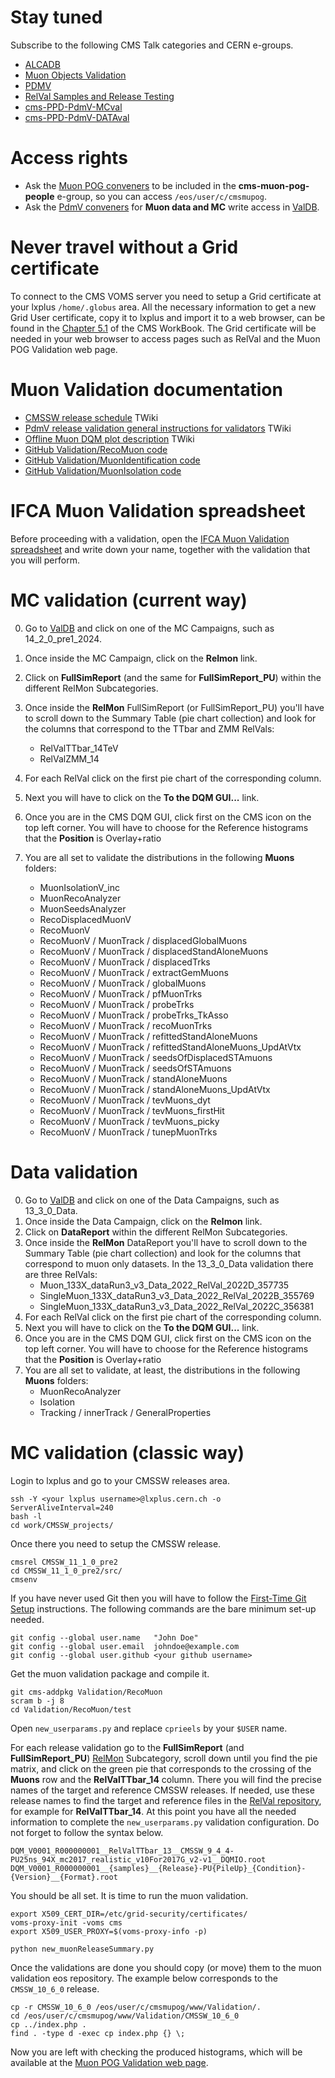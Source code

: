 # Stay tuned

Subscribe to the following CMS Talk categories and CERN e-groups.

* [ALCADB](https://cms-talk.web.cern.ch/c/ppd/alca/108)
* [Muon Objects Validation](https://cms-talk.web.cern.ch/c/muons/muon-object-validation/175)
* [PDMV](https://cms-talk.web.cern.ch/c/ppd/pdmv/107)
* [RelVal Samples and Release Testing](https://cms-talk.web.cern.ch/c/ppd/pdmv/relval/111)
* [cms-PPD-PdmV-MCval](https://e-groups.cern.ch/e-groups/Egroup.do?egroupName=cms-PPD-PdmV-MCval)
* [cms-PPD-PdmV-DATAval](https://e-groups.cern.ch/e-groups/Egroup.do?egroupName=cms-PPD-PdmV-DATAval)


# Access rights

* Ask the [Muon POG conveners](cms-muon-pog@cern.ch) to be included in the **cms-muon-pog-people** e-group, so you can access `/eos/user/c/cmsmupog`.
* Ask the [PdmV conveners](cms-PPD-conveners-PdmV@cern.ch) for **Muon data and MC** write access in [ValDB](https://cms-pdmv.cern.ch/valdb/).


# Never travel without a Grid certificate

To connect to the CMS VOMS server you need to setup a Grid certificate at your lxplus `/home/.globus` area. All the necessary information to get a new Grid User certificate, copy it to lxplus and import it to a web browser, can be found in the [Chapter 5.1](https://twiki.cern.ch/twiki/bin/view/CMSPublic/WorkBookStartingGrid) of the CMS WorkBook. The Grid certificate will be needed in your web browser to access pages such as RelVal and the Muon POG Validation web page.


# Muon Validation documentation

* [CMSSW release schedule](https://twiki.cern.ch/twiki/bin/view/CMS/ReleaseSchedule) TWiki
* [PdmV release validation general instructions for validators](https://twiki.cern.ch/twiki/bin/viewauth/CMS/PdmVRelValValidatorInstruction) TWiki
* [Offline Muon DQM plot description](https://twiki.cern.ch/twiki/bin/view/CMS/MuonsDQMPlots) TWiki
* [GitHub Validation/RecoMuon code](https://github.com/cms-sw/cmssw/tree/master/Validation/RecoMuon)
* [GitHub Validation/MuonIdentification code](https://github.com/cms-sw/cmssw/tree/master/Validation/MuonIdentification) 
* [GitHub Validation/MuonIsolation code](https://github.com/cms-sw/cmssw/tree/master/Validation/MuonIsolation)


# IFCA Muon Validation spreadsheet

Before proceeding with a validation, open the [IFCA Muon Validation spreadsheet](https://docs.google.com/spreadsheets/d/1JrD1fEHujlLBdoDZtHuaWeM2SX5UTlgUMU9hTUxBjeY/edit#gid=829147341) and write down your name, together with the validation that you will perform.


# MC validation (current way)

0. Go to [ValDB](https://cms-pdmv.cern.ch/valdb/) and click on one of the MC Campaigns, such as 14_2_0_pre1_2024.
1. Once inside the MC Campaign, click on the **Relmon** link.
2. Click on **FullSimReport** (and the same for **FullSimReport_PU**) within the different RelMon Subcategories.
3. Once inside the **RelMon** FullSimReport (or FullSimReport_PU) you'll have to scroll down to the Summary Table (pie chart collection) and look for the columns that correspond to the TTbar and ZMM RelVals:
   * RelValTTbar_14TeV
   * RelValZMM_14
4. For each RelVal click on the first pie chart of the corresponding column.
5. Next you will have to click on the **To the DQM GUI...** link.
6. Once you are in the CMS DQM GUI, click first on the CMS icon on the top left corner. You will have to choose for the Reference histograms that the **Position** is Overlay+ratio
7. You are all set to validate the distributions in the following **Muons** folders:

   * MuonIsolationV_inc
   * MuonRecoAnalyzer
   * MuonSeedsAnalyzer
   * RecoDisplacedMuonV
   * RecoMuonV
   * RecoMuonV / MuonTrack / displacedGlobalMuons
   * RecoMuonV / MuonTrack / displacedStandAloneMuons
   * RecoMuonV / MuonTrack / displacedTrks
   * RecoMuonV / MuonTrack / extractGemMuons
   * RecoMuonV / MuonTrack / globalMuons
   * RecoMuonV / MuonTrack / pfMuonTrks
   * RecoMuonV / MuonTrack / probeTrks
   * RecoMuonV / MuonTrack / probeTrks_TkAsso
   * RecoMuonV / MuonTrack / recoMuonTrks
   * RecoMuonV / MuonTrack / refittedStandAloneMuons
   * RecoMuonV / MuonTrack / refittedStandAloneMuons_UpdAtVtx
   * RecoMuonV / MuonTrack / seedsOfDisplacedSTAmuons
   * RecoMuonV / MuonTrack / seedsOfSTAmuons
   * RecoMuonV / MuonTrack / standAloneMuons
   * RecoMuonV / MuonTrack / standAloneMuons_UpdAtVtx
   * RecoMuonV / MuonTrack / tevMuons_dyt
   * RecoMuonV / MuonTrack / tevMuons_firstHit
   * RecoMuonV / MuonTrack / tevMuons_picky
   * RecoMuonV / MuonTrack / tunepMuonTrks


# Data validation

0. Go to [ValDB](https://cms-pdmv.cern.ch/valdb/) and click on one of the Data Campaigns, such as 13_3_0_Data.
1. Once inside the Data Campaign, click on the **Relmon** link.
2. Click on **DataReport** within the different RelMon Subcategories.
3. Once inside the **RelMon** DataReport you'll have to scroll down to the Summary Table (pie chart collection) and look for the columns that correspond to muon only datasets. In the 13_3_0_Data validation there are three RelVals:
   * Muon_133X_dataRun3_v3_Data_2022_RelVal_2022D_357735
   * SingleMuon_133X_dataRun3_v3_Data_2022_RelVal_2022B_355769
   * SingleMuon_133X_dataRun3_v3_Data_2022_RelVal_2022C_356381
4. For each RelVal click on the first pie chart of the corresponding column.
5. Next you will have to click on the **To the DQM GUI...** link.
6. Once you are in the CMS DQM GUI, click first on the CMS icon on the top left corner. You will have to choose for the Reference histograms that the **Position** is Overlay+ratio
7. You are all set to validate, at least, the distributions in the following **Muons** folders:
   * MuonRecoAnalyzer
   * Isolation
   * Tracking / innerTrack / GeneralProperties


# MC validation (classic way)

Login to lxplus and go to your CMSSW releases area.

    ssh -Y <your lxplus username>@lxplus.cern.ch -o ServerAliveInterval=240
    bash -l
    cd work/CMSSW_projects/

Once there you need to setup the CMSSW release.

    cmsrel CMSSW_11_1_0_pre2
    cd CMSSW_11_1_0_pre2/src/
    cmsenv

If you have never used Git then you will have to follow the [First-Time Git Setup](https://git-scm.com/book/en/v2/Getting-Started-First-Time-Git-Setup) instructions. The following commands are the bare minimum set-up needed.

    git config --global user.name   "John Doe"
    git config --global user.email  johndoe@example.com
    git config --global user.github <your github username>

Get the muon validation package and compile it. 

    git cms-addpkg Validation/RecoMuon
    scram b -j 8
    cd Validation/RecoMuon/test

Open `new_userparams.py` and replace `cprieels` by your `$USER` name.

For each release validation go to the **FullSimReport** (and **FullSimReport_PU**) [RelMon](https://cms-pdmv.cern.ch/relmon/) Subcategory, scroll down until you find the pie matrix, and click on the green pie that corresponds to the crossing of the **Muons** row and the **RelValTTbar_14** column. There you will find the precise names of the target and reference CMSSW releases. If needed, use these release names to find the target and reference files in the [RelVal repository](https://cmsweb.cern.ch/dqm/relval/data/browse/ROOT/RelVal/), for example for **RelValTTbar_14**. At this point you have all the needed information to complete the `new_userparams.py` validation configuration. Do not forget to follow the syntax below.

    DQM_V0001_R000000001__RelValTTbar_13__CMSSW_9_4_4-PU25ns_94X_mc2017_realistic_v10For2017G_v2-v1__DQMIO.root
    DQM_V0001_R000000001__{samples}__{Release}-PU{PileUp}_{Condition}-{Version}__{Format}.root

You should be all set. It is time to run the muon validation.
    
    export X509_CERT_DIR=/etc/grid-security/certificates/
    voms-proxy-init -voms cms
    export X509_USER_PROXY=$(voms-proxy-info -p)
    
    python new_muonReleaseSummary.py
        
Once the validations are done you should copy (or move) them to the muon validation eos repository. The example below corresponds to the `CMSSW_10_6_0` release.

    cp -r CMSSW_10_6_0 /eos/user/c/cmsmupog/www/Validation/.
    cd /eos/user/c/cmsmupog/www/Validation/CMSSW_10_6_0
    cp ../index.php .
    find . -type d -exec cp index.php {} \;
    
Now you are left with checking the produced histograms, which will be available at the [Muon POG Validation web page](https://cms-muonpog.web.cern.ch/cms-muonpog/Validation/).


<!---
<details>
  <summary><h1>Deprecated</h1></summary>

# Manual download

To manually download a file you only need to know the URL or web address.

    /usr/bin/curl -k -O -L --capath $X509_CERT_DIR --key $X509_USER_PROXY --cert $X509_USER_PROXY -w "%{http_code}" + url
    
For example.

    /usr/bin/curl -k -O -L --capath $X509_CERT_DIR --key $X509_USER_PROXY --cert $X509_USER_PROXY -w "%{http_code}" https://cmsweb.cern.ch/dqm/relval/data/browse/ROOT/RelVal/CMSSW_11_0_x/DQM_V0001_R000000001__RelValZMM_14__CMSSW_11_0_0-PU25ns_110X_mcRun4_realistic_v3_2026D49PU200-v1__DQMIO.root
    /usr/bin/curl -k -O -L --capath $X509_CERT_DIR --key $X509_USER_PROXY --cert $X509_USER_PROXY -w "%{http_code}" https://cmsweb.cern.ch/dqm/relval/data/browse/ROOT/RelVal/CMSSW_11_1_x/DQM_V0001_R000000001__RelValZMM_14__CMSSW_11_1_1-PU25ns_110X_mcRun4_realistic_v3_2026D49PU200_raw1100-v1__DQMIO.root


# How to use DQM RelVal

To make more exhaustive validation studies it is recommended to use DQM RelVal, following the steps below.

0. Go to [DQM RelVal](https://cmsweb.cern.ch/dqm/relval/).
1. Click on **Run #**.
2. Enter the release (10_0_0) in the **Search** box.
3. Check the option **Vary By** Any.
4. Find a target dataset.
   * /RelValTTbar_13/CMSSW_10_0_0-PUpmx25ns_100X_upgrade2018_realistic_v6-v1/DQMIO
5. Find a reference dataset.
   * /RelValTTbar_13/CMSSW_10_0_0-PU25ns_100X_upgrade2018_realistic_v6_mahiOFF-v1/DQMIO
6. Click on **10_0_0(1)** in the target dataset.
7. Click on the CMS icon.
   * Paste the reference dataset in the first **Dataset** box.
   * Choose **Show reference:** For all.
   * Choose **Position:** Overlay+ratio.
   * Click again on the CMS icon.
8. Click on **Workspace**.
9. Click on **Everything**.
10. Click on **Muons**.

And you are ready to validate!

  
# Known issues or features

**2020/03/12, Muon validation changes from CMSSW_11_1_0_pre2.** The following distributions were introduced in the Muon validation from the CMSSW_11_1_0_pre2 release:

    displacedGlobalMuons
    displacedStandAloneMuons
    displacedTrks
    pfMuonTrks
    recoMuonTrks
    tunepMuonTrks

In a similar fashion, the following distributions were removed from the Muon validation from the CMSSW_11_1_0_pre2 release:

    probeTrks_MABH_vs_TABH  
    DQMData           
    PDF                
    RecoMuonV             
    seedsOfSTAMuons
    standAloneMuons
    probeTrks_TkAsso

**2019/12/20, CMS geometries.** This [README](https://github.com/cms-sw/cmssw/blob/master/Configuration/Geometry/README.md) contains short descriptions of the different CMS Run 3 and Phase2 geometries.

**2018/02/26, FullSim.** The MuonAssociatorByHits (MABH) is used for all the plots made by the MuonTrackValidator and by the RecoMuonValidator. Giovanni Abbiendi introduced a comparison with the associator used by the TrackingPOG (TABH) (which can run *only* on inner tracks) to keep under control the comparison of results obtained with our code and theirs (on inner tracks with pt > 4 GeV). This serves to avoid that low level changes in the tracking simulation/validation could go unnoticed by us. Only large discrepancies between them should be alarming, not the small differences that we see on the fake rates (while on the efficiencies they are in perfect agreement).

**2018/02/22, FastSim.** The fake rates cannot be compared with and without pmx. There aren't tracking particles with pmx, and this implies a much higher fake rate. On the other hand, the efficiencies can be compared.
 
</details>
-->
